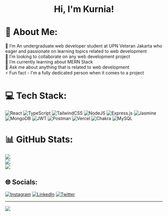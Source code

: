 <h1 align="center" style="font-weight:bold">Hi, I'm Kurnia!</h1>

# 💫 About Me:
🔭 I’m An undergraduate web developer student at UPN Veteran Jakarta who eager and passionate on learning topics related 
to web development<br>👯 I’m looking to collaborate on any web development project<br>🌱 I’m currently learning about MERN Stack<br>💬 Ask me about anything that is related to web development<br>⚡ Fun fact - I'm a fully dedicated person when it comes to a project 

# 💻 Tech Stack:
![React](https://img.shields.io/badge/react-%2320232a.svg?style=for-the-badge&logo=react&logoColor=%2361DAFB) ![TypeScript](https://img.shields.io/badge/typescript-%23007ACC.svg?style=for-the-badge&logo=typescript&logoColor=white) ![TailwindCSS](https://img.shields.io/badge/tailwindcss-%2338B2AC.svg?style=for-the-badge&logo=tailwind-css&logoColor=white) ![NodeJS](https://img.shields.io/badge/node.js-6DA55F?style=for-the-badge&logo=node.js&logoColor=white) ![Express.js](https://img.shields.io/badge/express.js-%23404d59.svg?style=for-the-badge&logo=express&logoColor=%2361DAFB) ![Jasmine](https://img.shields.io/badge/jasmine-%238A4182.svg?style=for-the-badge&logo=jasmine&logoColor=white) ![MongoDB](https://img.shields.io/badge/MongoDB-%234ea94b.svg?style=for-the-badge&logo=mongodb&logoColor=white) ![JWT](https://img.shields.io/badge/JWT-black?style=for-the-badge&logo=JSON%20web%20tokens) ![Postman](https://img.shields.io/badge/Postman-FF6C37?style=for-the-badge&logo=postman&logoColor=white) ![Vercel](https://img.shields.io/badge/vercel-%23000000.svg?style=for-the-badge&logo=vercel&logoColor=white) ![Chakra](https://img.shields.io/badge/chakra-%234ED1C5.svg?style=for-the-badge&logo=chakraui&logoColor=white) ![MySQL](https://img.shields.io/badge/mysql-%2300f.svg?style=for-the-badge&logo=mysql&logoColor=white)

# 📊 GitHub Stats:
![](https://github-readme-stats.vercel.app/api?username=kurniakun17&theme=react&hide_border=false&include_all_commits=true&count_private=true)<br/>
![](https://github-readme-streak-stats.herokuapp.com/?user=kurniakun17&theme=react&hide_border=false)<br/>
![](https://github-readme-stats.vercel.app/api/top-langs/?username=kurniakun17&theme=react&hide_border=false&include_all_commits=true&count_private=true&layout=compact)

## 🌐 Socials:
[![Instagram](https://img.shields.io/badge/Instagram-%23E4405F.svg?logo=Instagram&logoColor=white)](https://instagram.com/kurniakun17) [![LinkedIn](https://img.shields.io/badge/LinkedIn-%230077B5.svg?logo=linkedin&logoColor=white)](https://linkedin.com/in/kurnia-kharisma-agung-samiadjie-88b54a224/) [![Twitter](https://img.shields.io/badge/Twitter-%231DA1F2.svg?logo=Twitter&logoColor=white)](https://twitter.com/Kurniaa_kharisma) 

---
[![](https://visitcount.itsvg.in/api?id=kurniakun17&icon=2&color=0)](https://visitcount.itsvg.in)

<!-- Proudly created with GPRM ( https://gprm.itsvg.in ) -->
